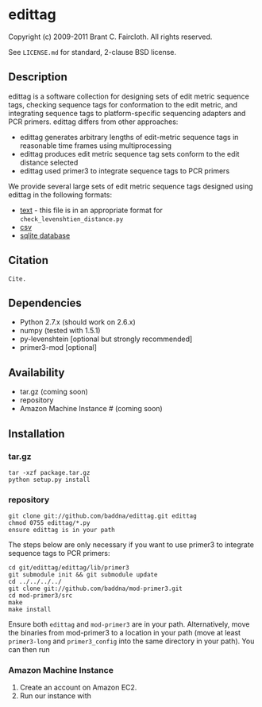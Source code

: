 # edittag

Copyright (c) 2009-2011 Brant C. Faircloth.
All rights reserved.

See `LICENSE.md` for standard, 2-clause BSD license.

## Description

edittag is a software collection for designing sets of edit metric sequence tags, checking sequence tags for conformation to the edit metric, and integrating sequence tags to platform-specific sequencing adapters and PCR primers.  edittag differs from other approaches:

 * edittag generates arbitrary lengths of edit-metric sequence tags in reasonable time frames using multiprocessing
 * edittag produces edit metric sequence tag sets conform to the edit distance selected
 * edittag used primer3 to integrate sequence tags to PCR primers

We provide several large sets of edit metric sequence tags designed using edittag in the following formats:

 * [text](https://github.com/downloads/BadDNA/edittag/edit_metric_tags.txt) - this file is in an appropriate format for `check_levenshtien_distance.py`
 * [csv](https://github.com/downloads/BadDNA/edittag/edit_metric_tags.csv)
 * [sqlite database](https://github.com/downloads/BadDNA/edittag/edit_metric_tags.sqlite.zip)

## Citation

    Cite.

## Dependencies

 * Python 2.7.x (should work on 2.6.x)
 * numpy (tested with 1.5.1)
 * py-levenshtein [optional but strongly recommended]
 * primer3-mod [optional]

## Availability

 * tar.gz (coming soon)
 * repository
 * Amazon Machine Instance # (coming soon)

## Installation

### tar.gz

    tar -xzf package.tar.gz
    python setup.py install

### repository

    git clone git://github.com/baddna/edittag.git edittag
    chmod 0755 edittag/*.py
    ensure edittag is in your path

The steps below are only necessary if you want to use primer3 to integrate sequence tags to PCR primers:

    cd git/edittag/edittag/lib/primer3
    git submodule init && git submodule update
    cd ../../../../
    git clone git://github.com/baddna/mod-primer3.git
    cd mod-primer3/src
    make
    make install
 
Ensure both `edittag` and `mod-primer3` are in your path.  Alternatively, move the binaries from mod-primer3 to a location in your path (move at least `primer3-long` and `primer3_config` into the same directory in your path).  You can then run

### Amazon Machine Instance

 1. Create an account on Amazon EC2.  
 1. Run our instance with
 